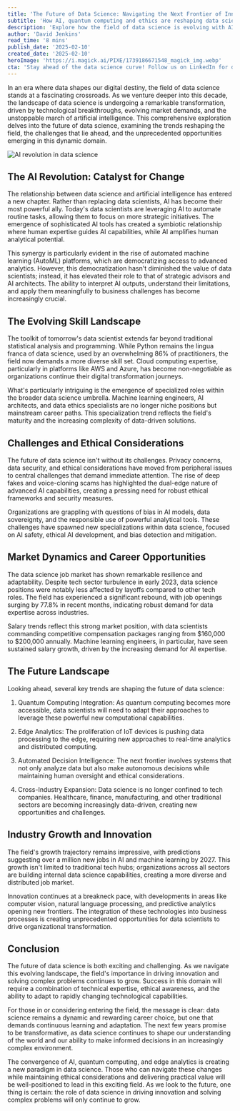 ```yaml
---
title: 'The Future of Data Science: Navigating the Next Frontier of Innovation'
subtitle: 'How AI, quantum computing and ethics are reshaping data science'
description: 'Explore how the field of data science is evolving with AI integration, new ethical challenges, and emerging technologies like quantum computing. Learn about market trends, career opportunities, and the skills needed for success in this dynamic field.'
author: 'David Jenkins'
read_time: '8 mins'
publish_date: '2025-02-10'
created_date: '2025-02-10'
heroImage: 'https://i.magick.ai/PIXE/1739186671548_magick_img.webp'
cta: 'Stay ahead of the data science curve! Follow us on LinkedIn for daily insights into AI, machine learning, and the future of data analytics.'
---
```


In an era where data shapes our digital destiny, the field of data science stands at a fascinating crossroads. As we venture deeper into this decade, the landscape of data science is undergoing a remarkable transformation, driven by technological breakthroughs, evolving market demands, and the unstoppable march of artificial intelligence. This comprehensive exploration delves into the future of data science, examining the trends reshaping the field, the challenges that lie ahead, and the unprecedented opportunities emerging in this dynamic domain.

![AI revolution in data science](https://i.magick.ai/PIXE/1739186671552_magick_img.webp)

## The AI Revolution: Catalyst for Change

The relationship between data science and artificial intelligence has entered a new chapter. Rather than replacing data scientists, AI has become their most powerful ally. Today's data scientists are leveraging AI to automate routine tasks, allowing them to focus on more strategic initiatives. The emergence of sophisticated AI tools has created a symbiotic relationship where human expertise guides AI capabilities, while AI amplifies human analytical potential.

This synergy is particularly evident in the rise of automated machine learning (AutoML) platforms, which are democratizing access to advanced analytics. However, this democratization hasn't diminished the value of data scientists; instead, it has elevated their role to that of strategic advisors and AI architects. The ability to interpret AI outputs, understand their limitations, and apply them meaningfully to business challenges has become increasingly crucial.

## The Evolving Skill Landscape

The toolkit of tomorrow's data scientist extends far beyond traditional statistical analysis and programming. While Python remains the lingua franca of data science, used by an overwhelming 86% of practitioners, the field now demands a more diverse skill set. Cloud computing expertise, particularly in platforms like AWS and Azure, has become non-negotiable as organizations continue their digital transformation journeys.

What's particularly intriguing is the emergence of specialized roles within the broader data science umbrella. Machine learning engineers, AI architects, and data ethics specialists are no longer niche positions but mainstream career paths. This specialization trend reflects the field's maturity and the increasing complexity of data-driven solutions.

## Challenges and Ethical Considerations

The future of data science isn't without its challenges. Privacy concerns, data security, and ethical considerations have moved from peripheral issues to central challenges that demand immediate attention. The rise of deep fakes and voice-cloning scams has highlighted the dual-edge nature of advanced AI capabilities, creating a pressing need for robust ethical frameworks and security measures.

Organizations are grappling with questions of bias in AI models, data sovereignty, and the responsible use of powerful analytical tools. These challenges have spawned new specializations within data science, focused on AI safety, ethical AI development, and bias detection and mitigation.

## Market Dynamics and Career Opportunities

The data science job market has shown remarkable resilience and adaptability. Despite tech sector turbulence in early 2023, data science positions were notably less affected by layoffs compared to other tech roles. The field has experienced a significant rebound, with job openings surging by 77.8% in recent months, indicating robust demand for data expertise across industries.

Salary trends reflect this strong market position, with data scientists commanding competitive compensation packages ranging from $160,000 to $200,000 annually. Machine learning engineers, in particular, have seen sustained salary growth, driven by the increasing demand for AI expertise.

## The Future Landscape

Looking ahead, several key trends are shaping the future of data science:

1. Quantum Computing Integration: As quantum computing becomes more accessible, data scientists will need to adapt their approaches to leverage these powerful new computational capabilities.

2. Edge Analytics: The proliferation of IoT devices is pushing data processing to the edge, requiring new approaches to real-time analytics and distributed computing.

3. Automated Decision Intelligence: The next frontier involves systems that not only analyze data but also make autonomous decisions while maintaining human oversight and ethical considerations.

4. Cross-Industry Expansion: Data science is no longer confined to tech companies. Healthcare, finance, manufacturing, and other traditional sectors are becoming increasingly data-driven, creating new opportunities and challenges.

## Industry Growth and Innovation

The field's growth trajectory remains impressive, with predictions suggesting over a million new jobs in AI and machine learning by 2027. This growth isn't limited to traditional tech hubs; organizations across all sectors are building internal data science capabilities, creating a more diverse and distributed job market.

Innovation continues at a breakneck pace, with developments in areas like computer vision, natural language processing, and predictive analytics opening new frontiers. The integration of these technologies into business processes is creating unprecedented opportunities for data scientists to drive organizational transformation.

## Conclusion

The future of data science is both exciting and challenging. As we navigate this evolving landscape, the field's importance in driving innovation and solving complex problems continues to grow. Success in this domain will require a combination of technical expertise, ethical awareness, and the ability to adapt to rapidly changing technological capabilities.

For those in or considering entering the field, the message is clear: data science remains a dynamic and rewarding career choice, but one that demands continuous learning and adaptation. The next few years promise to be transformative, as data science continues to shape our understanding of the world and our ability to make informed decisions in an increasingly complex environment.

The convergence of AI, quantum computing, and edge analytics is creating a new paradigm in data science. Those who can navigate these changes while maintaining ethical considerations and delivering practical value will be well-positioned to lead in this exciting field. As we look to the future, one thing is certain: the role of data science in driving innovation and solving complex problems will only continue to grow.